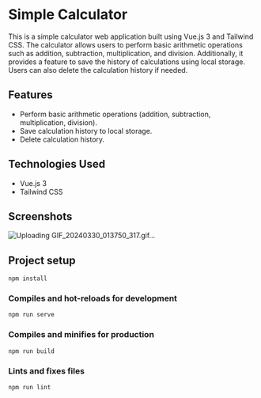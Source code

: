 # Simple Calculator

This is a simple calculator web application built using Vue.js 3 and Tailwind CSS. The calculator allows users to perform basic arithmetic operations such as addition, subtraction, multiplication, and division. Additionally, it provides a feature to save the history of calculations using local storage. Users can also delete the calculation history if needed.

## Features

- Perform basic arithmetic operations (addition, subtraction, multiplication, division).
- Save calculation history to local storage.
- Delete calculation history.

## Technologies Used

- Vue.js 3
- Tailwind CSS

## Screenshots
![Uploading GIF_20240330_013750_317.gif…]()


## Project setup
```
npm install
```

### Compiles and hot-reloads for development
```
npm run serve
```

### Compiles and minifies for production
```
npm run build
```

### Lints and fixes files
```
npm run lint
```

